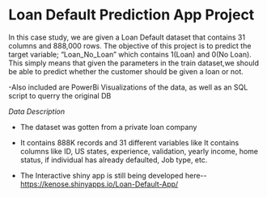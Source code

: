 # Loan Default Prediction App Project
In this case study, we are given a Loan Default dataset that contains 31 columns and 888,000 rows. 
The objective of this project is to predict the target variable; “Loan_No_Loan” which contains 1(Loan) and 0(No Loan).
This simply means that given the parameters in the train dataset,we should be able to predict whether the customer 
should be given a loan or not.

-Also included are PowerBi Visualizations of the data, as well as an SQL script to querry the original DB

*Data Description*
- The dataset was gotten from a private loan company
- It contains 888K records and 31 different variables like It contains columns like ID, 
US states, experience, validation, yearly income, home status, 
if individual has already defaulted, Job type, etc.

 
- The Interactive shiny app is still being developed here--https://kenose.shinyapps.io/Loan-Default-App/
